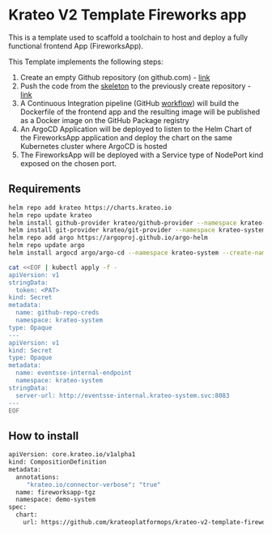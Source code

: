 # Krateo V2 Template Fireworks app

This is a template used to scaffold a toolchain to host and deploy a fully functional frontend App (FireworksApp).

This Template implements the following steps:
1. Create an empty Github repository (on github.com) - [link](https://github.com/krateoplatformops/krateo-v2-template-fireworksapp/blob/main/chart/templates/git-repo.yaml)
2. Push the code from the [skeleton](https://github.com/krateoplatformops/krateo-v2-template-fireworksapp/tree/main/skeleton) to the previously create repository - [link](https://github.com/krateoplatformops/krateo-v2-template-fireworksapp/blob/main/chart/templates/git-clone.yaml)
3. A Continuous Integration pipeline (GitHub [workflow](https://github.com/krateoplatformops/krateo-v2-template-fireworksapp/blob/main/skeleton/.github/workflows/ci.yml)) will build the Dockerfile of the frontend app and the resulting image will be published as a Docker image on the GitHub Package registry
4. An ArgoCD Application will be deployed to listen to the Helm Chart of the FireworksApp application and deploy the chart on the same Kubernetes cluster where ArgoCD is hosted
5. The FireworksApp will be deployed with a Service type of NodePort kind exposed on the chosen port.

## Requirements

```sh
helm repo add krateo https://charts.krateo.io
helm repo update krateo
helm install github-provider krateo/github-provider --namespace krateo-system --create-namespace
helm install git-provider krateo/git-provider --namespace krateo-system --create-namespace
helm repo add argo https://argoproj.github.io/argo-helm
helm repo update argo
helm install argocd argo/argo-cd --namespace krateo-system --create-namespace --wait

cat <<EOF | kubectl apply -f -
apiVersion: v1
stringData:
  token: <PAT>
kind: Secret
metadata:
  name: github-repo-creds
  namespace: krateo-system
type: Opaque
---
apiVersion: v1
kind: Secret
type: Opaque
metadata:
  name: eventsse-internal-endpoint
  namespace: krateo-system
stringData:
  server-url: http://eventsse-internal.krateo-system.svc:8083
---
EOF
```

## How to install

```sh
apiVersion: core.krateo.io/v1alpha1
kind: CompositionDefinition
metadata:
  annotations:
     "krateo.io/connector-verbose": "true"
  name: fireworksapp-tgz
  namespace: demo-system
spec:
  chart:
    url: https://github.com/krateoplatformops/krateo-v2-template-fireworksapp/releases/download/0.1.0/fireworks-app-0.1.0.tgz
```
